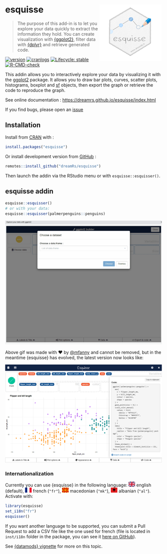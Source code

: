 # esquisse <img src="man/figures/logo.png" width=200 align="right" />

> The purpose of this add-in is to let you explore your data quickly to extract the information they hold. You can create visualization with [{ggplot2}](https://ggplot2.tidyverse.org/), filter data with [{dplyr}](https://dplyr.tidyverse.org/) and retrieve generated code.

<!-- badges: start -->
[![version](http://www.r-pkg.org/badges/version/esquisse)](https://CRAN.R-project.org/package=esquisse)
[![cranlogs](http://cranlogs.r-pkg.org/badges/esquisse)](https://CRAN.R-project.org/package=esquisse)
[![Lifecycle: stable](https://img.shields.io/badge/lifecycle-stable-brightgreen.svg)](https://lifecycle.r-lib.org/articles/stages.html)
[![R-CMD-check](https://github.com/dreamRs/esquisse/workflows/R-CMD-check/badge.svg)](https://github.com/dreamRs/esquisse/actions)
<!-- badges: end -->

This addin allows you to interactively explore your data by visualizing it with the [ggplot2](https://github.com/tidyverse/ggplot2) package. It allows you to draw bar plots, curves, scatter plots, histograms, boxplot and [sf](https://github.com/r-spatial/sf) objects, then export the graph or retrieve the code to reproduce the graph.

See online documentation : https://dreamrs.github.io/esquisse/index.html

If you find bugs, please open an [issue](https://github.com/dreamRs/esquisse/issues)


## Installation

Install from [CRAN](https://CRAN.R-project.org/package=esquisse) with :

```r
install.packages("esquisse")
```

Or install development version from [GitHub](https://github.com/dreamRs/esquisse) :

```r
remotes::install_github("dreamRs/esquisse")
```

Then launch the addin via the RStudio menu or with `esquisse::esquisser()`.


## esquisse addin

```r
esquisse::esquisser()
# or with your data:
esquisse::esquisser(palmerpenguins::penguins)
```

![](man/figures/esquisse.gif)

Above gif was made with :heart: by [@mfanny](https://github.com/mfanny) and cannot be removed, but in the meantime {esquisse} has evolved, the latest version now looks like:

![](man/figures/esquisse.png)


### Internationalization

Currently you can use {esquisse} in the following language: <img src="man/figures/i18n/gb.svg" height="16" style="height:16px"/> english (default), <img src="man/figures/i18n/fr.svg" height="16" style="height:16px"/> french (`"fr"`), <img src="man/figures/i18n/mk.svg" height="16" style="height:16px"/> macedonian (`"mk"`), <img src="man/figures/i18n/al.svg" height="16" style="height:16px"/> albanian (`"al"`). Activate with:

```r
library(esquisse)
set_i18n("fr")
esquisser()
```

If you want another language to be supported, you can submit a Pull Request to add a CSV file like the one used for french (file is located in `inst/i18n` folder in the package, you can see it [here on GitHub](https://github.com/dreamRs/esquisse/blob/master/inst/i18n/fr.csv)).

See [{datamods} vignette](https://dreamrs.github.io/datamods/articles/i18n.html) for more on this topic.


